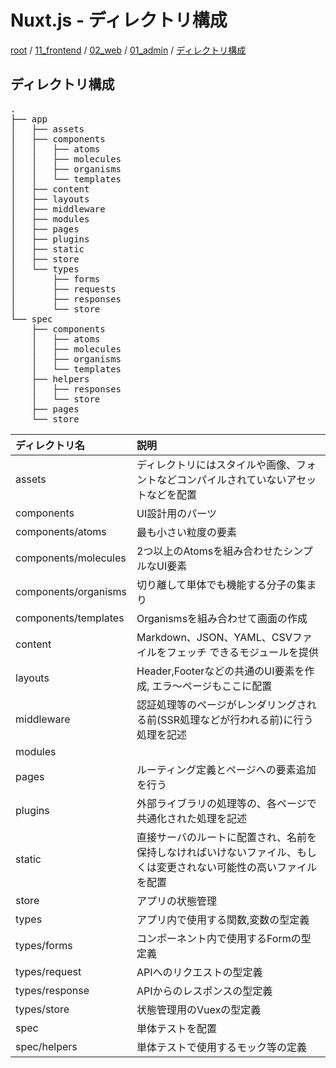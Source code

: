 # Nuxt.js - ディレクトリ構成

[root](./../../../README.md)
/ [11_frontend](./../../README.md)
/ [02_web](./../README.md)
/ [01_admin](./README.md) 
/ [ディレクトリ構成](./directories.md)

## ディレクトリ構成

<pre>
.
├── app
│   ├── assets
│   ├── components
│   │   ├── atoms
│   │   ├── molecules
│   │   ├── organisms
│   │   └── templates
│   ├── content
│   ├── layouts
│   ├── middleware
│   ├── modules
│   ├── pages
│   ├── plugins
│   ├── static
│   ├── store
│   └── types
│       ├── forms
│       ├── requests
│       ├── responses
│       └── store
└── spec
    ├── components
    │   ├── atoms
    │   ├── molecules
    │   ├── organisms
    │   └── templates
    ├── helpers
    │   ├── responses
    │   └── store
    ├── pages
    └── store
</pre>

|    ディレクトリ名    |                                                        説明                                                        |
| :------------------- | :----------------------------------------------------------------------------------------------------------------- |
| assets               | ディレクトリにはスタイルや画像、フォントなどコンパイルされていないアセットなどを配置                               |
| components           | UI設計用のパーツ                                                                                                   |
| components/atoms     | 最も小さい粒度の要素                                                                                               |
| components/molecules | 2つ以上のAtomsを組み合わせたシンプルなUI要素                                                                       |
| components/organisms | 切り離して単体でも機能する分子の集まり                                                                             |
| components/templates | Organismsを組み合わせて画面の作成                                                                                  |
| content              | Markdown、JSON、YAML、CSVファイルをフェッチ できるモジュールを提供                                                 |
| layouts              | Header,Footerなどの共通のUI要素を作成, エラ〜ページもここに配置                                                    |
| middleware           | 認証処理等のページがレンダリングされる前(SSR処理などが行われる前)に行う処理を記述                                  |
| modules              |                                                                                                                    |
| pages                | ルーティング定義とページへの要素追加を行う                                                                         |
| plugins              | 外部ライブラリの処理等の、各ページで共通化された処理を記述                                                         |
| static               | 直接サーバのルートに配置され、名前を保持しなければいけないファイル、もしくは変更されない可能性の高いファイルを配置 |
| store                | アプリの状態管理                                                                                                   |
| types                | アプリ内で使用する関数,変数の型定義                                                                                |
| types/forms          | コンポーネント内で使用するFormの型定義                                                                             |
| types/request        | APIへのリクエストの型定義                                                                                          |
| types/response       | APIからのレスポンスの型定義                                                                                        |
| types/store          | 状態管理用のVuexの型定義                                                                                           |
| spec                 | 単体テストを配置                                                                                                   |
| spec/helpers         | 単体テストで使用するモック等の定義                                                                                 |
